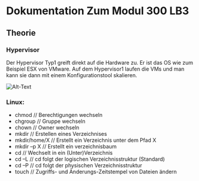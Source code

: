 # Dokumentation Zum Modul 300 LB3

## Theorie

### Hypervisor

Der Hypervisor Typ1 greift direkt auf die Hardware zu. Er ist das OS wie zum Beispiel ESX von VMware. Auf dem Hypervisor1 laufen die VMs und man kann sie dann mit einem Konfigurationstool skalieren.

<img src="C:\Users\Fabian\M300\M300-Services\hypervisor.png" alt="Alt-Text" title="hypervisor" />


### Linux:

* chmod // Berechtigungen wechseln
* chgroup // Gruppe wechseln
* chown // Owner wechseln
* mkdir // Erstellen eines Verzeichnises
* mkdir/home/X // Erstellt ein Verzeichnis unter dem Pfad X
* mkdir –p X // Erstellt ein verzeichnisbaum
* cd  // Wechselt in ein (Unter)Verzeichnis
* cd –L // cd folgt der logischen Verzeichnisstruktur (Standard)
* cd –P // cd folgt der physischen Verzeichnisstruktur
* touch // Zugriffs- und Änderungs-Zeitstempel von Dateien ändern